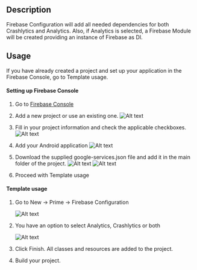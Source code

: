 ##  Description
Firebase Configuration will add all needed dependencies for both Crashlytics and Analytics. Also, if Analytics is selected, a Firebase Module will be created providing an instance of Firebase as DI.
## Usage
If you have already created a project and set up your application in the Firebase Console, go to Template usage.

#### Setting up Firebase Console
1. Go to [Firebase Console](https://console.firebase.google.com/u/0/)

1. Add a new project or use an existing one.
![Alt text](Images/Set_Up_Firebase_Step_1.PNG?raw=true "Add new Project")
1. Fill in your project information and check the applicable checkboxes.
![Alt text](Images/Set_Up_Firebase_Step_2.PNG?raw=true "Set up Firebase Project")

1. Add your Android application
![Alt text](Images/Set_Up_Firebase_Step_3.PNG?raw=true "Add Android application")
1. Download the supplied google-services.json file and add it in the main folder of the project.
![Alt text](Images/Set_Up_Firebase_Step_4.PNG?raw=true "Download JSON")
![Alt text](Images/Set_Up_Firebase_Step_5.PNG?raw=true "Add JSON to application")
1. Proceed with Template usage

#### Template usage
1. Go to New -> Prime -> Firebase Configuration

    ![Alt text](Images/Firebase_Configuration_Step_1.png?raw=true "Step 1")
1. You have an option to select Analytics, Crashlytics or both

    ![Alt text](Images/Firebase_Configuration_Step_2.png?raw=true "Step 2")
1. Click Finish.
All classes and resources are added to the project.
1. Build your project.
